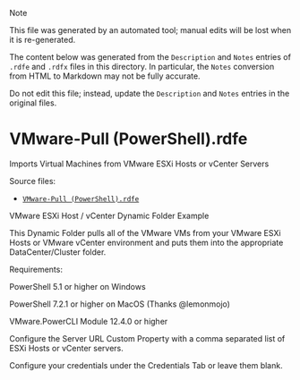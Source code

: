 > [!NOTE]
>
> This file was generated by an automated tool; manual edits will be lost when it is re-generated.
>
> The content below was generated from the `Description` and `Notes` entries of `.rdfe` and `.rdfx` files in this directory.
> In particular, the `Notes` conversion from HTML to Markdown may not be fully accurate.
>
> Do not edit this file; instead, update the `Description` and `Notes` entries in the original files.

# <a name="toc-VMware-Pull-PowerShell-rdfe"></a> VMware-Pull (PowerShell).rdfe

Imports Virtual Machines from VMware ESXi Hosts or vCenter Servers

Source files:

- [`VMware-Pull (PowerShell).rdfe`](./VMware-Pull%20%28PowerShell%29.rdfe)

VMware ESXi Host / vCenter Dynamic Folder Example

This Dynamic Folder pulls all of the VMware VMs from your VMware ESXi Hosts or VMware vCenter environment and puts them into the appropriate DataCenter/Cluster folder.

Requirements:

PowerShell 5.1 or higher on Windows

PowerShell 7.2.1 or higher on MacOS (Thanks @lemonmojo)

VMware.PowerCLI Module 12.4.0 or higher

Configure the Server URL Custom Property with a comma separated list of ESXi Hosts or vCenter servers.

Configure your credentials under the Credentials Tab or leave them blank.

